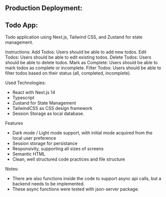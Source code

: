 ## Production Deployment:

## Todo App:

Todo application using Next.js, Tailwind CSS, and Zustand for state management.

Instructions:
Add Todos: Users should be able to add new todos.
Edit Todos: Users should be able to edit existing todos.
Delete Todos: Users should be able to delete todos.
Mark as Complete: Users should be able to mark todos as complete or incomplete.
Filter Todos: Users should be able to filter todos based on their status (all, completed, incomplete).

Used Technologies:
- React with Next.js 14
- Typescript
- Zustand for State Management
- TailwindCSS as CSS design framework
- Session Storage as local database.

Features
- Dark mode / Light mode support, with initial mode acquired from the local user preference
- Session storage for persistance
- Responsivity, supporting all sizes of screens
- Semantic HTML
- Clean, well structured code practices and file structure




Notes: 
- There are also functions inside the code to support async api calls, but a backend needs to be implemented.
- These async functions were tested with json-server package.




